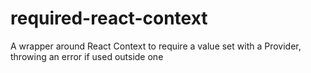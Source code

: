 # required-react-context
A wrapper around React Context to require a value set with a Provider, throwing an error if used outside one
